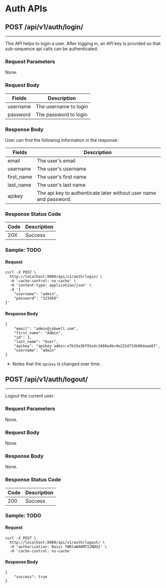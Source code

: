 # Auth APIs

## POST /api/v1/auth/login/
---------------------------

This API helps to login a user. After logging in, an API key is provided so that sub-sequence api calls can be authenticated.


### Request Parameters

None.


### Request Body

| Fields | Description    |
|--------|----------------|
| username | The username to login |
| password | The password to login |


### Response Body

User can find the following information in the response:

| Fields | Description    |
|--------|----------------|
| email | The user's email |
| username | The user's username |
| first_name | The user's first name |
| last_name | The user's last name |
| apikey | The api key to authenticate later without user name and password. |

### Response Status Code

| Code | Description    |
|------|----------------|
| 20X  | Success |


### Sample: TODO

#### Request

```
curl -X POST \
  http://localhost:8000/api/v1/auth/login/ \
  -H 'cache-control: no-cache' \
  -H 'content-type: application/json' \
  -d '{
	"username": "admin",
	"password": "123456"
}'
```

#### Response Body

```
{
    "email": "admin@jobwell.com",
    "first_name": "Admin",
    "id": 1,
    "last_name": "User",
    "apikey": "apikey admin:e7b15e36f91e4c3460a4bc4e222d733b96daae87",
    "username": "admin"
}
```
* Notes that the `apikey` is changed over time.

## POST /api/v1/auth/logout/
---------------------------

Logout the current user.


### Request Parameters

None.


### Request Body

None.

### Response Body

None.

### Response Status Code

| Code | Description    |
|------|----------------|
| 200  | Success |


### Sample: TODO

#### Request

```
curl -X POST \
  http://localhost:8000/api/v1/auth/logout/ \
  -H 'authorization: Basic YWRtaW46MTIzNDU2' \
  -H 'cache-control: no-cache'
```

#### Response Body

```
{
    "success": true
}
```


